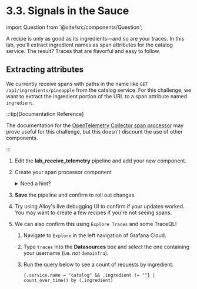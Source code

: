 ---
---

# 3.3. Signals in the Sauce

import Question from '@site/src/components/Question';

A recipe is only as good as its ingredients—and so are your traces. In this lab, you'll extract ingredient names as span attributes for the catalog service. The result? Traces that are flavorful and easy to follow.

## Extracting attributes

We currently receive spans with paths in the name like `GET /api/ingredients/pineapple` from the catalog service. For this challenge, we want to extract the ingredient portion of the URL to a span attribute named `ingredient`.

:::tip[Documentation Reference]

The documentation for the [OpenTelemetry Collector span processor](https://grafana.com/docs/alloy/latest/reference/components/otelcol/otelcol.processor.span/#rename-a-span-name-and-adding-attributes) may prove useful for this challenge, but this doesn't discount the use of other components.

:::

1.  Edit the **lab_receive_telemetry** pipeline and add your new component.

1.  Create your span processor component 
    <details>
        <summary>Need a hint?</summary>

        Check out this [example from the docs](https://grafana.com/docs/alloy/latest/reference/components/otelcol/otelcol.processor.span/#keep-the-original-span-name). By crafting a regular expression for the span names, we can extract the ingredient as an attribute and remove it from the name (reducing cardinality)

        **Tip:** [regex101.com](https://regex101.com/) is a great way to test regular expressions interactively (use the `Golang` flavor).

        <details>
            <summary>Regex making you mad?</summary>

            It happens to the best of us. Here is a pattern that will capture the ingredient from the URL:
            ```
            rules = [`^GET \/api\/ingredients\/(?P<ingredient>.+)$`]
            ```

            Note that using `` `backticks` `` allows us to define string literals in Alloy. This avoids the backslashes in our regular expression from being interpreted by Alloy.
        </details>
    </details>
1.  **Save** the pipeline and confirm to roll out changes.

1.  Try using Alloy's live debugging UI to confirm if your updates worked. You may want to create a few recipes if you're not seeing spans.

1.  We can also confirm this using `Explore Traces` and some TraceQL!
    1.  Navigate to `Explore` in the left navigation of Grafana Cloud.

    1.  Type `traces` into the **Datasources** box and select the one containing your username (i.e. _not_ `demoinfra`).
    
    1.  Run the query below to see a count of requests by ingredient:
        ```
        {.service.name = "catalog" && .ingredient != ""} | count_over_time() by (.ingredient)
        ```
